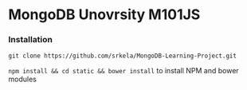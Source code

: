 # MongoDB Unovrsity M101JS

### Installation

`git clone https://github.com/srkela/MongoDB-Learning-Project.git`

`npm install && cd static && bower install` to install NPM and bower modules 


